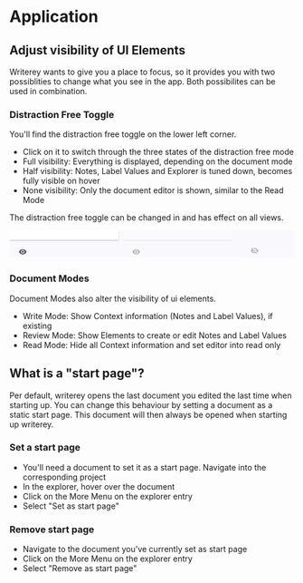 # Application

## Adjust visibility of UI Elements

Writerey wants to give you a place to focus, so it provides you with two possiblities to change what you see in the app. Both possibilites can be used in combination. 

### Distraction Free Toggle

You'll find the distraction free toggle on the lower left corner.

- Click on it to switch through the three states of the distraction free mode
- Full visibility: Everything is displayed, depending on the document mode
- Half visibility: Notes, Label Values and Explorer is tuned down, becomes fully visible on hover
- None visibility: Only the document editor is shown, similar to the Read Mode

The distraction free toggle can be changed in and has effect on all views.

![](../img/app-distration-free-toggle.png)

### Document Modes

Document Modes also alter the visibility of ui elements.

- Write Mode: Show Context information (Notes and Label Values), if existing
- Review Mode: Show Elements to create or edit Notes and Label Values
- Read Mode: Hide all Context information and set editor into read only

## What is a "start page"?

Per default, writerey opens the last document you edited the last time when starting up. You can change this behaviour by setting a document as a static start page. This document will then always be opened when starting up writerey.

### Set a start page

- You'll need a document to set it as a  start page. Navigate into the corresponding project
- In the explorer, hover over the document
- Click on the More Menu on the explorer entry
- Select "Set as start page"

### Remove start page

- Navigate to the document you've currently set as start page
- Click on the More Menu on the explorer entry
- Select "Remove as start page"
